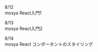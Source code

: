 8/12<br>
  mosya React入門1<br>

8/13<br>
  mosya React入門2<br>

8/14<br>
  mosya React コンポーネントのスタイリング<br>
